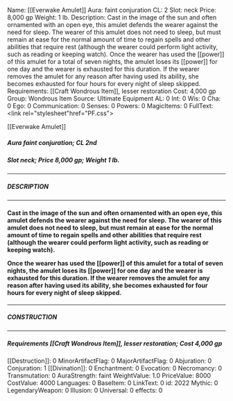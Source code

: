 Name: [[Everwake Amulet]]
Aura: faint conjuration
CL: 2
Slot: neck
Price: 8,000 gp
Weight: 1 lb.
Description: Cast in the image of the sun and often ornamented with an open eye, this amulet defends the wearer against the need for sleep. The wearer of this amulet does not need to sleep, but must remain at ease for the normal amount of time to regain spells and other abilities that require rest (although the wearer could perform light activity, such as reading or keeping watch). Once the wearer has used the [[power]] of this amulet for a total of seven nights, the amulet loses its [[power]] for one day and the wearer is exhausted for this duration. If the wearer removes the amulet for any reason after having used its ability, she becomes exhausted for four hours for every night of sleep skipped.
Requirements: [[Craft Wondrous Item]], lesser restoration
Cost: 4,000 gp
Group: Wondrous Item
Source: Ultimate Equipment
AL: 0
Int: 0
Wis: 0
Cha: 0
Ego: 0
Communication: 0
Senses: 0
Powers: 0
MagicItems: 0
FullText: <link rel="stylesheet"href="PF.css"><div class="heading"><p class="alignleft">[[Everwake Amulet]]</p><div style="clear: both;"></div></div><div><h5><b>Aura </b>faint conjuration; <b>CL </b>2nd</h5><h5><b>Slot </b>neck; <b>Price </b>8,000 gp; <b>Weight </b>1 lb.</h5></div><hr/><div><h5><b>DESCRIPTION</b></h5></div><hr/><div><h4><p>Cast in the image of the sun and often ornamented with an open eye, this amulet defends the wearer against the need for sleep. The wearer of this amulet does not need to sleep, but must remain at ease for the normal amount of time to regain spells and other abilities that require rest (although the wearer could perform light activity, such as reading or keeping watch). </p><p>Once the wearer has used the [[power]] of this amulet for a total of seven nights, the amulet loses its [[power]] for one day and the wearer is exhausted for this duration. If the wearer removes the amulet for any reason after having used its ability, she becomes exhausted for four hours for every night of sleep skipped.</p></h4></div><hr/><div><h5><b>CONSTRUCTION</b></h5></div><hr/><div><h5><b>Requirements </b>[[Craft Wondrous Item]], <i>lesser restoration</i>; <b>Cost </b>4,000 gp</h5></div>
[[Destruction]]: 0
MinorArtifactFlag: 0
MajorArtifactFlag: 0
Abjuration: 0
Conjuration: 1
[[Divination]]: 0
Enchantment: 0
Evocation: 0
Necromancy: 0
Transmutation: 0
AuraStrength: faint
WeightValue: 1.0
PriceValue: 8000
CostValue: 4000
Languages: 0
BaseItem: 0
LinkText: 0
id: 2022
Mythic: 0
LegendaryWeapon: 0
Illusion: 0
Universal: 0
effects: 0

